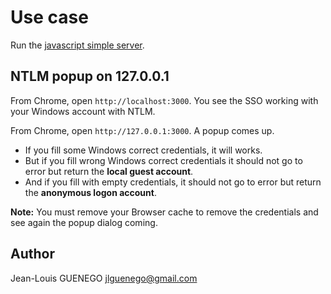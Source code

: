 # Use case

Run the [javascript simple server](../../examples/express-simple).

## NTLM popup on 127.0.0.1

From Chrome, open `http://localhost:3000`. You see the SSO working with your Windows account with NTLM.

From Chrome, open `http://127.0.0.1:3000`. A popup comes up. 
- If you fill some Windows correct credentials, it will works.
- But if you fill wrong Windows correct credentials it should not go to error but return the **local guest account**.
- And if you fill with empty credentials, it should not go to error but return the **anonymous logon account**.

**Note:** You must remove your Browser cache to remove the credentials and see again the popup dialog coming.


## Author

Jean-Louis GUENEGO <jlguenego@gmail.com>
